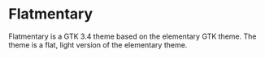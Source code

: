 Flatmentary
===========

Flatmentary is a GTK 3.4 theme based on the elementary GTK theme. The theme is a flat, light version of the elementary theme.
